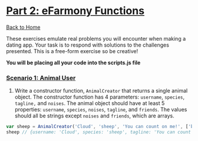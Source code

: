 # [Part 2: eFarmony Functions](id:pt2)
[Back to Home](https://github.com/bgando/JS102)

These exercises emulate real problems you will encounter when making a dating app. Your task is to respond with solutions to the challenges presented. This is a free-form exercise so be creative!

**You will be placing all your code into the scripts.js file** 

### [Scenario 1: Animal User](id:profile)

1. Write a constructor function, `AnimalCreator` that returns a single animal object. The constructor function has 4 parameters: `username`, `species`, `tagline,` and `noises`. The animal object should have at least 5 properties: `username`, `species`, `noises`, `tagline`, and `friends`. The values should all be strings except `noises` and `friends`, which are arrays. 
  ```javascript
  var sheep = AnimalCreator('Cloud', 'sheep', 'You can count on me!', ['baahhh', 'arrgg', 'chewchewchew'])
  sheep // {username: 'Cloud', species: 'sheep', tagline: 'You can count on me!', noises: ['baahhh', 'arrgg', 'chewchewchew'], friends: []}
  

